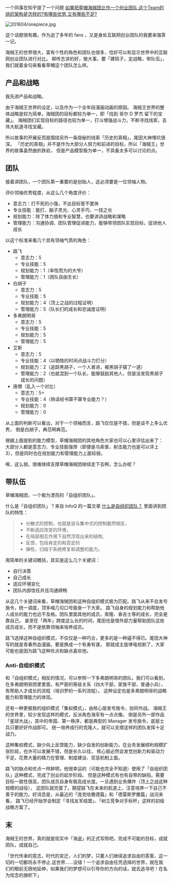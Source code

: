 

一个同事在知乎提了一个问题 [如果把草帽海贼团比作一个创业团队,这个Team的组织架构是怎样的?有哪些优势,又有哪些不足?](https://www.zhihu.com/question/35037806)

![201604/onepiece.jpg](https://e25ba8-log4d-c.dijingchao.com/images/upload_dropbox/201604/onepiece.jpg)

这个话题很有趣，作为追了多年的 fans ，又是身处互联网创业团队的我要来强答一记。

海贼王的世界很大，富有个性的角色和团队也很多，恰好可以和显示世界中的互联网创业团队进行对比。
柳传志讲的好，做大事，要「建班子，定战略，带队伍」，我们就着金句来看看草帽这个团队怎么样。

<!-- more -->


## 产品和战略

我先讲产品和战略。

由于海贼王世界的设定，以及作为一个全年段漫画动画的原因。
海贼王世界的整体战略是较为简单，海贼团的目标都较为单一，即「找到 哥尔 D 罗杰 留下的宝藏」。
海贼团们实现目标的路径也较为单一，打斗增强战斗力，不断寻找线索，去伟大航道寻找宝藏。

所以故事的开展反而是围绕另外一条隐秘的线索「历史的真相」，尾田大神埋坑很深。
「历史的真相」并不是作为大部分人努力和前进的目标，所以「海贼王」世界的故事虽然曲折跌宕，
但是产品模型极为单一，不具备太多可以讨论的点。



## 团队

接着讲团队，一个团队第一重要的是创始人，这必须要是一位领袖人物。

评价领袖优秀程度，从这么几个角度评价：

*   意志力：打不死的小强，不达目标誓不罢休
*   专业技能：能打、脑子灵光、心灵手巧、一技之长
*   规划能力：除了体力值和专业智慧，也要讲讲战略和谋略
*   管理能力：沟通协调、团队管理促进能力，能够带领团队实现目标，促进他人成长

以这个标准来看几个具有领袖气质的角色：

*   路飞
    *   意志力：5
    *   专业技能：5
    *   规划能力：1（率性而为的大爷）
    *   管理能力：1（团队自由生长）
*   白胡子
    *   意志力：5
    *   专业技能：5
    *   规划能力：4（顶上之战的过程证明）
    *   管理能力：5（队长们的成长和忠诚度证明）
*   多弗朗明哥
    *   意志力：5
    *   专业技能：5
    *   规划能力：5
    *   管理能力：5
*   艾斯
    *   意志力：5
    *   专业技能：4（以牺牲的时间点战斗力打分）
    *   规划能力：2（追踪黑胡子，一个人冒进，被黑胡子摆了一道）
    *   管理能力：2（也就混到一个队长，能够鼓励其他人，但是没发现黑胡子成长的问题）
*   唐僧（乱入一个对比）
    *   意志力：5+
    *   专业技能：4（熟读经书算不算专业能力？）
    *   规划能力：0
    *   管理能力：0

从上面的判断可以看出，对于一个领袖而言，路飞仅仅是不错，但是谈不上多么优秀，
倒是白胡子，典范啊典范。


根据上面提到的能力模型，草帽海贼团的其他角色大家也可以心里评估出来了：
大部分人都是意志力、专业技能强悍（即便是乌索普，射击能力也是可以评上 3），但是同时也在规划能力和管理能力上面较弱。

唉，这么弱，很难继续支撑草帽海贼团继续走下去啊，怎么办呢？


## 带队伍

草帽海贼团，一个极为漂亮的「自组织团队」。

什么是「自组织团队」？来自 InfoQ 的一篇文章 [什么是自组织团队？](http://www.infoq.com/cn/articles/what-are-self-organising-teams) 里面讲到团队的特性：

>   *   分散式的控制，也就是说与集中式的控制截然相反，
>   *   不断适应改变的环境，
>   *   在局部相互作用下自然浮现出来的结构,
>   *   反馈，包括肯定的和否定的
>   *   弹性，归结于系统修复和调整的能力。

用简单的关键词概括，其实是这么几个关键词：

*   自行决策
*   自己成长
*   适应环境变化
*   团队内部信任并且沟通顺畅

从这几个关键词来看，草帽海贼团和这种自组织模式极为匹配。路飞从来不会发号施令，统一调度，顶多喊几句口号振奋一下大家。
路飞自身的规划能力和帮助他人成长的能力也远不及格。团队里面其他的成员，索隆、香吉士等的成长，完全是靠自己，
甚至在「两年」跨度这么长的时间，尾田也是借外部力量帮助团队这些成员成长，而不是依靠领袖来培养成员。

路飞选择这种自组织模式，不仅仅是一种巧合，更多的是一种逼不得已。尾田大神写的就是青春热血漫画，要是换成一个有勇有谋，
那就成主旋律电视剧了，大家可能也是因为路飞这种优点和缺点喜欢他。

### Anti-自组织模式

和「自组织模式」相反的情况，可以参照一下多弗朗明哥的团队。我们可以看到，在多弗朗明哥团里里面，有严密的等级关系（四大干部，家族干部，普通小兵），
有帮助人才成长的流程（培训罗的一系列流程）。
这种设定也是多弗朗明哥的战略能力和管理能力的体现。

还有一种更极致的组织模式「集权模式」，由核心层发号施令，协同作战。
海贼王的世界里，较少发现这样的模式，反派角色海军有一点点像。
倒是另外一部作品「星球大战」，其中的帝国、第一秩序，都是典型的 Manager 发号施令，底层士兵只要好好作战即可。
统一培养成行的克隆人，就可以支撑这样的团队发挥十足战力。

这种集权模式，缺少向上反馈能力，缺少自发的创新能力。在业务发展顺利规模扩张阶段，也许可以发展不错，但是长久以往，
核心层必然会发觉创新力和驱动力不足，花费大量的精力在管理、制度建设、奖惩机制上面。

路飞的缺点和优点一样鲜明，他很幸运的（可能也完全不知道）使用了「自组织团队」这种模式，完成了创业的起步阶段。
但是这种模式有也有自带的缺陷，需要目标一致性很高，团队成员自身有极高成长度。一旦遇到业务爆炸（顶上之战这种规模的战役），
这团队就完蛋了。期望路飞在未来的航道上，注意培养一下自己不善于的能力。好消息是，从最近的「庞克哈撒德篇」和「德雷斯罗撒篇」战况来看，
路飞已经开始学会制定「寻找友军结盟」、「树立竞争对手标杆」这样的初级战略方案了。


## 末

海贼王的世界，真的就是现实中「海盗」的正式写照吧。完成不可能的目标，成就团队，成就自己。

「世代传承的意志，时代的变迁，人们的梦，只要人们继续追求自由的答案，这一切的一切都将永不停止.这世界……没错！一个追求自由任凭选择的世界，就在我们的眼前无限地延伸，如果我们的梦想可以引导你的方向的话，就去追寻吧！在名为信念的旗帜下」

